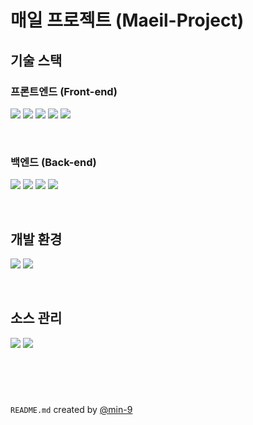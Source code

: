 # 매일 프로젝트 (Maeil-Project)

## 기술 스택

### 프론트엔드 (Front-end)

<a href="javascript:void(0);"><img src="https://img.shields.io/badge/html-E34F26?style=for-the-badge&logo=html5&logoColor=white" style="pointer-events: none; cursor: default;"></a>
<a href="javascript:void(0);"><img src="https://img.shields.io/badge/css-1572B6?style=for-the-badge&logo=css3&logoColor=white" style="pointer-events: none; cursor: default;"></a>
<a href="javascript:void(0);"><img src="https://img.shields.io/badge/javascript-F7DF1E?style=for-the-badge&logo=javascript&logoColor=black" style="pointer-events: none; cursor: default;"></a>
<a href="javascript:void(0);"><img src="https://img.shields.io/badge/node.js-339933?style=for-the-badge&logo=node.js&logoColor=white" style="pointer-events: none; cursor: default;"></a>
<a href="javascript:void(0);"><img src="https://img.shields.io/badge/react-61DAFB?style=for-the-badge&logo=react&logoColor=black" style="pointer-events: none; cursor: default;"></a>

<br />

### 백엔드 (Back-end)

<a href="javascript:void(0);"><img src="https://img.shields.io/badge/JAVA-007396?style=for-the-badge&logo=java&logoColor=white" style="pointer-events: none; cursor: default;"></a>
<a href="javascript:void(0);"><img src="https://img.shields.io/badge/gradle-02303A?style=for-the-badge&logo=gradle&logoColor=white" style="pointer-events: none; cursor: default;"></a>
<a href="javascript:void(0);"><img src="https://img.shields.io/badge/Spring-6DB33F?style=for-the-badge&logo=Spring&logoColor=white" style="pointer-events: none; cursor: default;"></a>
<a href="javascript:void(0);"><img src="https://img.shields.io/badge/SpringBoot-6DB33F?style=for-the-badge&logo=SpringBoot&logoColor=white" style="pointer-events: none; cursor: default;"></a>

<br />

## 개발 환경

<a href="javascript:void(0);"><img src="https://img.shields.io/badge/IntelliJ_IDEA-000000?style=for-the-badge&logo=intellijidea&logoColor=white" style="pointer-events: none; cursor: default;"></a>
<a href="javascript:void(0);"><img src="https://img.shields.io/badge/Visual_Studio_Code-007ACC?style=for-the-badge&logo=visualstudiocode&logoColor=white" style="pointer-events: none; cursor: default;"></a>

<br />

## 소스 관리

<a href="javascript:void(0);"><img src="https://img.shields.io/badge/git-F05032?style=for-the-badge&logo=git&logoColor=white" onclick="(function (e) {e.preventDefault()})(event)" style="pointer-events: none; cursor: default;"></a>
<a href="javascript:void(0);"><img src="https://img.shields.io/badge/github-181717?style=for-the-badge&logo=github&logoColor=white" style="pointer-events: none; cursor: default;"></a>

<br />
<br />

#

`README.md` created by [@min-9](https://github.com/min-9)
